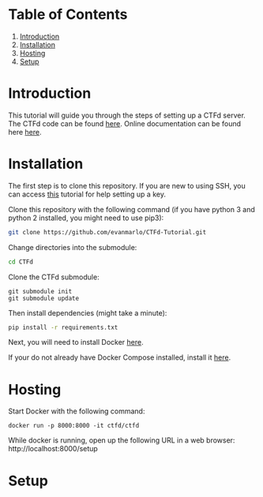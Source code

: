 # Table of Contents
1. [Introduction](#introduction)
2. [Installation](#installation)
3. [Hosting](#hosting)
4. [Setup](#setup)

# Introduction

This tutorial will guide you through the steps of setting up a CTFd server. The CTFd code can be found [here](https://github.com/CTFd/CTFd). Online documentation can be found here [here](https://docs.ctfd.io). 

# Installation

The first step is to clone this repository. If you are new to using SSH, you can access [this](https://docs.github.com/en/authentication/connecting-to-github-with-ssh/managing-deploy-keys#set-up-deploy-keys) tutorial for help setting up a key.

Clone this repository with the following command (if you have python 3 and python 2 installed, you might need to use pip3):
```sh
git clone https://github.com/evanmarlo/CTFd-Tutorial.git
```
Change directories into the submodule:
```sh
cd CTFd
```
Clone the CTFd submodule:
```
git submodule init
git submodule update
```
Then install dependencies (might take a minute):
```sh
pip install -r requirements.txt
```

Next, you will need to install Docker [here](https://docs.docker.com/install/).

If your do not already have Docker Compose installed, install it [here](https://docs.docker.com/compose/install/).

# Hosting
Start Docker with the following command:
```
docker run -p 8000:8000 -it ctfd/ctfd
```

While docker is running, open up the following URL in a web browser:
http://localhost:8000/setup

# Setup